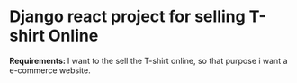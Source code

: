 <h1>Django react project for selling T-shirt Online</h1>
<p>
<b>Requirements: </b> I want to the sell the T-shirt  online, so that purpose i want a e-commerce website.
</p>
